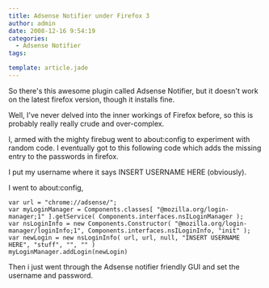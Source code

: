 ```yaml
---
title: Adsense Notifier under Firefox 3
author: admin
date: 2008-12-16 9:54:19
categories:
  - Adsense Notifier
tags:

template: article.jade
---
```


So there's this awesome plugin called Adsense Notifier, but it doesn't work on the latest firefox version, though it installs fine.

Well, I've never delved into the inner workings of Firefox before, so this is probably really really crude and over-complex.

I, armed with the mighty firebug went to about:config to experiment with random code. I eventually got to this following code which adds the missing entry to the passwords in firefox.

I put my username where it says INSERT USERNAME HERE (obviously).

I went to about:config,

    var url = "chrome://adsense/";
    var myLoginManager = Components.classes[ "@mozilla.org/login-manager;1" ].getService( Components.interfaces.nsILoginManager );
    var nsLoginInfo = new Components.Constructor( "@mozilla.org/login-manager/loginInfo;1", Components.interfaces.nsILoginInfo, "init" );
    var newLogin = new nsLoginInfo( url, url, null, "INSERT USERNAME HERE", "stuff", "", "" )
    myLoginManager.addLogin(newLogin)

Then i just went through the Adsense notifier friendly GUI and set the username and password.
